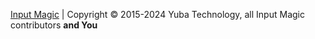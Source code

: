 [Input Magic](https://github.com/Yuba-Technology/Input-Magic) | Copyright © 2015-2024 Yuba Technology, all Input Magic contributors **and You**

